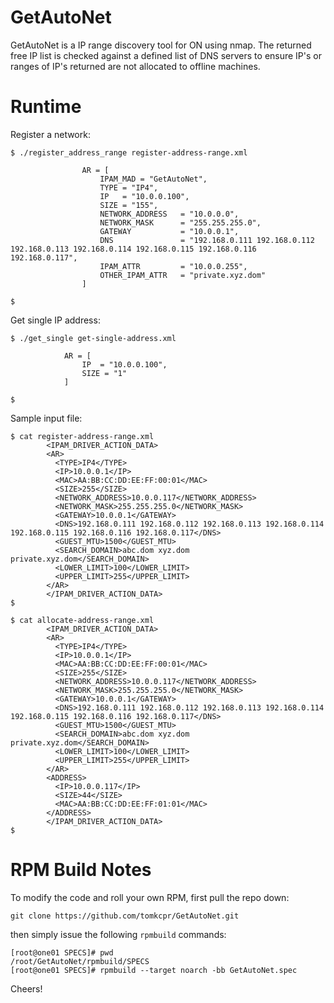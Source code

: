 # GetAutoNet

GetAutoNet is a IP range discovery tool for ON using nmap.
The returned free IP list is checked against a defined list of DNS servers to ensure
IP's or ranges of IP's returned are not allocated to offline machines.


# Runtime

Register a network:

```
$ ./register_address_range register-address-range.xml

                AR = [
                    IPAM_MAD = "GetAutoNet",
                    TYPE = "IP4",
                    IP   = "10.0.0.100",
                    SIZE = "155",
                    NETWORK_ADDRESS   = "10.0.0.0",
                    NETWORK_MASK      = "255.255.255.0",
                    GATEWAY           = "10.0.0.1",
                    DNS               = "192.168.0.111 192.168.0.112 192.168.0.113 192.168.0.114 192.168.0.115 192.168.0.116 192.168.0.117",
                    IPAM_ATTR         = "10.0.0.255",
                    OTHER_IPAM_ATTR   = "private.xyz.dom"
                ]

$
```

Get single IP address:

```
$ ./get_single get-single-address.xml

            AR = [
                IP  = "10.0.0.100",
                SIZE = "1"
            ]

$
```

Sample input file:

```
$ cat register-address-range.xml
        <IPAM_DRIVER_ACTION_DATA>
        <AR>
          <TYPE>IP4</TYPE>
          <IP>10.0.0.1</IP>
          <MAC>AA:BB:CC:DD:EE:FF:00:01</MAC>
          <SIZE>255</SIZE>
          <NETWORK_ADDRESS>10.0.0.117</NETWORK_ADDRESS>
          <NETWORK_MASK>255.255.255.0</NETWORK_MASK>
          <GATEWAY>10.0.0.1</GATEWAY>
          <DNS>192.168.0.111 192.168.0.112 192.168.0.113 192.168.0.114 192.168.0.115 192.168.0.116 192.168.0.117</DNS>
          <GUEST_MTU>1500</GUEST_MTU>
          <SEARCH_DOMAIN>abc.dom xyz.dom private.xyz.dom</SEARCH_DOMAIN>
          <LOWER_LIMIT>100</LOWER_LIMIT>
          <UPPER_LIMIT>255</UPPER_LIMIT>
        </AR>
        </IPAM_DRIVER_ACTION_DATA>
$
```



```
$ cat allocate-address-range.xml
        <IPAM_DRIVER_ACTION_DATA>
        <AR>
          <TYPE>IP4</TYPE>
          <IP>10.0.0.1</IP>
          <MAC>AA:BB:CC:DD:EE:FF:00:01</MAC>
          <SIZE>255</SIZE>
          <NETWORK_ADDRESS>10.0.0.117</NETWORK_ADDRESS>
          <NETWORK_MASK>255.255.255.0</NETWORK_MASK>
          <GATEWAY>10.0.0.1</GATEWAY>
          <DNS>192.168.0.111 192.168.0.112 192.168.0.113 192.168.0.114 192.168.0.115 192.168.0.116 192.168.0.117</DNS>
          <GUEST_MTU>1500</GUEST_MTU>
          <SEARCH_DOMAIN>abc.dom xyz.dom private.xyz.dom</SEARCH_DOMAIN>
          <LOWER_LIMIT>100</LOWER_LIMIT>
          <UPPER_LIMIT>255</UPPER_LIMIT>
        </AR>
        <ADDRESS>
          <IP>10.0.0.117</IP>
          <SIZE>44</SIZE>
          <MAC>AA:BB:CC:DD:EE:FF:01:01</MAC>
        </ADDRESS>
        </IPAM_DRIVER_ACTION_DATA>
$
```

# RPM Build Notes

To modify the code and roll your own RPM, first pull the repo down:

```
git clone https://github.com/tomkcpr/GetAutoNet.git
```

then simply issue the following ```rpmbuild``` commands:

```
[root@one01 SPECS]# pwd
/root/GetAutoNet/rpmbuild/SPECS
[root@one01 SPECS]# rpmbuild --target noarch -bb GetAutoNet.spec
```

Cheers!

